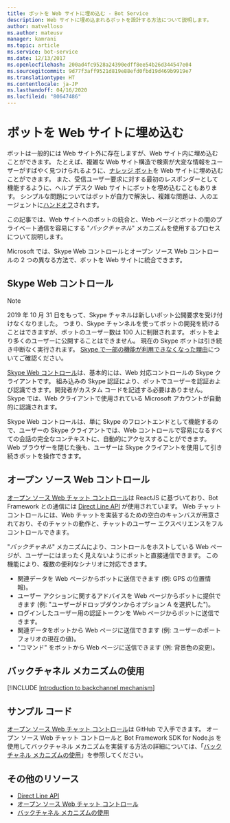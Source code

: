 ```yaml
---
title: ボットを Web サイトに埋め込む - Bot Service
description: Web サイトに埋め込まれるボットを設計する方法について説明します。
author: matvelloso
ms.author: mateusv
manager: kamrani
ms.topic: article
ms.service: bot-service
ms.date: 12/13/2017
ms.openlocfilehash: 200ad4fc9528a24390edff8ee54b26d344547e04
ms.sourcegitcommit: 9d77f3aff9521d819e88efd0fbd19d469b9919e7
ms.translationtype: HT
ms.contentlocale: ja-JP
ms.lasthandoff: 04/16/2020
ms.locfileid: "80647486"
---
```

# <a name="embed-a-bot-in-a-website"></a>ボットを Web サイトに埋め込む

ボットは一般的には Web サイト外に存在しますが、Web サイト内に埋め込むことができます。 たとえば、複雑な Web サイト構造で検索が大変な情報をユーザーがすばやく見つけられるように、[ナレッジ ボット](~/bot-service-design-pattern-knowledge-base.md)を Web サイトに埋め込むことができます。 また、受信ユーザー要求に対する最初のレスポンダーとして機能するように、ヘルプ デスク Web サイトにボットを埋め込むこともあります。 シンプルな問題についてはボットが自力で解決し、複雑な問題は、人のエージェントに[ハンドオフ](~/bot-service-design-pattern-handoff-human.md)されます。 

この記事では、Web サイトへのボットの統合と、Web ページとボットの間のプライベート通信を容易にする "*バックチャネル*" メカニズムを使用するプロセスについて説明します。 

Microsoft では、Skype Web コントロールとオープン ソース Web コントロールの 2 つの異なる方法で、ボットを Web サイトに統合できます。

## <a name="skype-web-control"></a>Skype Web コントロール

>[!NOTE]
> 2019 年 10 月 31 日をもって、Skype チャネルは新しいボット公開要求を受け付けなくなりました。 つまり、Skype チャンネルを使ってボットの開発を続けることはできますが、ボットのユーザー数は 100 人に制限されます。 ボットをより多くのユーザーに公開することはできません。 現在の Skype ボットは引き続き中断なく実行されます。 [Skype で一部の機能が利用できなくなった理由](https://support.skype.com/faq/fa12091/why-are-some-features-not-available-in-skype-anymore)についてご確認ください。


[Skype Web コントロール](https://aka.ms/bot-skype-web-control)は、基本的には、Web 対応コントロールの Skype クライアントです。 組み込みの Skype 認証により、ボットでユーザーを認証および認識できます。開発者がカスタム コードを記述する必要はありません。 Skype では、Web クライアントで使用されている Microsoft アカウントが自動的に認識されます。 

Skype Web コントロールは、単に Skype のフロントエンドとして機能するので、ユーザーの Skype クライアントでは、Web コントロールで容易になるすべての会話の完全なコンテキストに、自動的にアクセスすることができます。 Web ブラウザーを閉じた後も、ユーザーは Skype クライアントを使用して引き続きボットを操作できます。 

## <a name="open-source-web-control"></a>オープン ソース Web コントロール

<a href="https://aka.ms/BotFramework-WebChat" target="_blank">オープン ソース Web チャット コントロール</a>は ReactJS に基づいており、Bot Framework との通信には [Direct Line API][directLineAPI] が使用されています。 Web チャット コントロールには、Web チャットを実装するための空白のキャンバスが用意されており、そのチャットの動作と、チャットのユーザー エクスペリエンスをフル コントロールできます。 

"*バックチャネル*" メカニズムにより、コントロールをホストしている Web ページが、ユーザーにはまったく見えないようにボットと直接通信できます。 この機能により、複数の便利なシナリオに対応できます。 

- 関連データを Web ページからボットに送信できます (例: GPS の位置情報)。
- ユーザー アクションに関するアドバイスを Web ページからボットに提供できます (例: "ユーザーがドロップダウンからオプション A を選択した")。
- ログインしたユーザー用の認証トークンを Web ページからボットに送信できます。
- 関連データをボットから Web ページに送信できます (例: ユーザーのポートフォリオの現在の値)。
- "コマンド" をボットから Web ページに送信できます (例: 背景色の変更)。

## <a name="using-the-backchannel-mechanism"></a>バックチャネル メカニズムの使用

[!INCLUDE [Introduction to backchannel mechanism](~/includes/snippet-backchannel.md)]

## <a name="sample-code"></a>サンプル コード

<a href="https://aka.ms/BotFramework-WebChat" target="_blank">オープン ソース Web チャット コントロール</a>は GitHub で入手できます。 オープン ソース Web チャット コントロールと Bot Framework SDK for Node.js を使用してバックチャネル メカニズムを実装する方法の詳細については、「[バックチャネル メカニズムの使用](~/nodejs/bot-builder-nodejs-backchannel.md)」を参照してください。

## <a name="additional-resources"></a>その他のリソース

- [Direct Line API][directLineAPI]
- [オープン ソース Web チャット コントロール](https://github.com/Microsoft/BotFramework-WebChat)
- [バックチャネル メカニズムの使用](~/nodejs/bot-builder-nodejs-backchannel.md)

[directLineAPI]: https://docs.botframework.com/restapi/directline3/#navtitle
